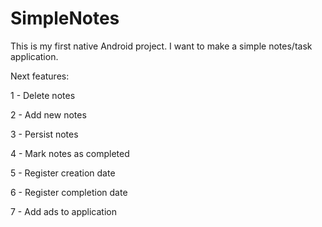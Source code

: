 # SimpleNotes

This is my first native Android project.
I want to make a simple notes/task application.

Next features:

  1 - Delete notes
	
  2 - Add new notes
	
  3 - Persist notes
	
  4 - Mark notes as completed
	
  5 - Register creation date
	
  6 - Register completion date
	
  7 - Add ads to application
